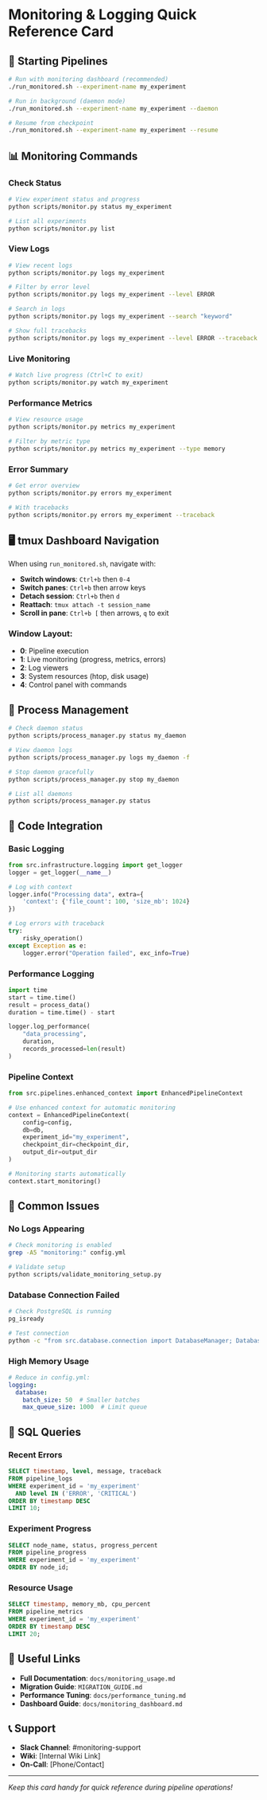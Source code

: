 # Monitoring & Logging Quick Reference Card

## 🚀 Starting Pipelines

```bash
# Run with monitoring dashboard (recommended)
./run_monitored.sh --experiment-name my_experiment

# Run in background (daemon mode)
./run_monitored.sh --experiment-name my_experiment --daemon

# Resume from checkpoint
./run_monitored.sh --experiment-name my_experiment --resume
```

## 📊 Monitoring Commands

### Check Status
```bash
# View experiment status and progress
python scripts/monitor.py status my_experiment

# List all experiments
python scripts/monitor.py list
```

### View Logs
```bash
# View recent logs
python scripts/monitor.py logs my_experiment

# Filter by error level
python scripts/monitor.py logs my_experiment --level ERROR

# Search in logs
python scripts/monitor.py logs my_experiment --search "keyword"

# Show full tracebacks
python scripts/monitor.py logs my_experiment --level ERROR --traceback
```

### Live Monitoring
```bash
# Watch live progress (Ctrl+C to exit)
python scripts/monitor.py watch my_experiment
```

### Performance Metrics
```bash
# View resource usage
python scripts/monitor.py metrics my_experiment

# Filter by metric type
python scripts/monitor.py metrics my_experiment --type memory
```

### Error Summary
```bash
# Get error overview
python scripts/monitor.py errors my_experiment

# With tracebacks
python scripts/monitor.py errors my_experiment --traceback
```

## 🖥️ tmux Dashboard Navigation

When using `run_monitored.sh`, navigate with:

- **Switch windows**: `Ctrl+b` then `0-4`
- **Switch panes**: `Ctrl+b` then arrow keys
- **Detach session**: `Ctrl+b` then `d`
- **Reattach**: `tmux attach -t session_name`
- **Scroll in pane**: `Ctrl+b [` then arrows, `q` to exit

### Window Layout:
- **0**: Pipeline execution
- **1**: Live monitoring (progress, metrics, errors)
- **2**: Log viewers
- **3**: System resources (htop, disk usage)
- **4**: Control panel with commands

## 🔧 Process Management

```bash
# Check daemon status
python scripts/process_manager.py status my_daemon

# View daemon logs
python scripts/process_manager.py logs my_daemon -f

# Stop daemon gracefully
python scripts/process_manager.py stop my_daemon

# List all daemons
python scripts/process_manager.py status
```

## 🐍 Code Integration

### Basic Logging
```python
from src.infrastructure.logging import get_logger
logger = get_logger(__name__)

# Log with context
logger.info("Processing data", extra={
    'context': {'file_count': 100, 'size_mb': 1024}
})

# Log errors with traceback
try:
    risky_operation()
except Exception as e:
    logger.error("Operation failed", exc_info=True)
```

### Performance Logging
```python
import time
start = time.time()
result = process_data()
duration = time.time() - start

logger.log_performance(
    "data_processing",
    duration,
    records_processed=len(result)
)
```

### Pipeline Context
```python
from src.pipelines.enhanced_context import EnhancedPipelineContext

# Use enhanced context for automatic monitoring
context = EnhancedPipelineContext(
    config=config,
    db=db,
    experiment_id="my_experiment",
    checkpoint_dir=checkpoint_dir,
    output_dir=output_dir
)

# Monitoring starts automatically
context.start_monitoring()
```

## 🚨 Common Issues

### No Logs Appearing
```bash
# Check monitoring is enabled
grep -A5 "monitoring:" config.yml

# Validate setup
python scripts/validate_monitoring_setup.py
```

### Database Connection Failed
```bash
# Check PostgreSQL is running
pg_isready

# Test connection
python -c "from src.database.connection import DatabaseManager; DatabaseManager()"
```

### High Memory Usage
```yaml
# Reduce in config.yml:
logging:
  database:
    batch_size: 50  # Smaller batches
    max_queue_size: 1000  # Limit queue
```

## 📝 SQL Queries

### Recent Errors
```sql
SELECT timestamp, level, message, traceback
FROM pipeline_logs
WHERE experiment_id = 'my_experiment'
  AND level IN ('ERROR', 'CRITICAL')
ORDER BY timestamp DESC
LIMIT 10;
```

### Experiment Progress
```sql
SELECT node_name, status, progress_percent
FROM pipeline_progress
WHERE experiment_id = 'my_experiment'
ORDER BY node_id;
```

### Resource Usage
```sql
SELECT timestamp, memory_mb, cpu_percent
FROM pipeline_metrics
WHERE experiment_id = 'my_experiment'
ORDER BY timestamp DESC
LIMIT 20;
```

## 🔗 Useful Links

- **Full Documentation**: `docs/monitoring_usage.md`
- **Migration Guide**: `MIGRATION_GUIDE.md`
- **Performance Tuning**: `docs/performance_tuning.md`
- **Dashboard Guide**: `docs/monitoring_dashboard.md`

## 📞 Support

- **Slack Channel**: #monitoring-support
- **Wiki**: [Internal Wiki Link]
- **On-Call**: [Phone/Contact]

---
*Keep this card handy for quick reference during pipeline operations!*